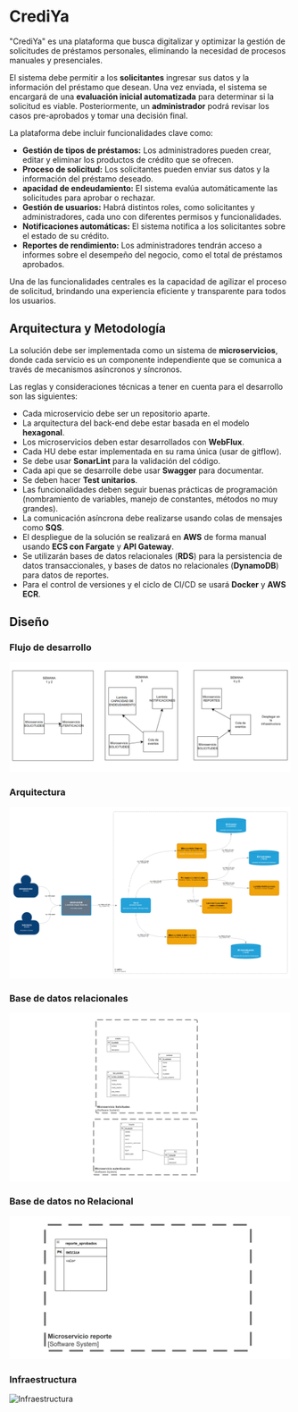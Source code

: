 # CrediYa

"CrediYa" es una plataforma que busca digitalizar y optimizar la gestión de solicitudes de préstamos personales, eliminando la necesidad de procesos manuales y presenciales.

El sistema debe permitir a los **solicitantes** ingresar sus datos y la información del préstamo que desean. Una vez enviada, el sistema se encargará de una **evaluación inicial automatizada** para determinar si la solicitud es viable. Posteriormente, un **administrador** podrá revisar los casos pre-aprobados y tomar una decisión final.

La plataforma debe incluir funcionalidades clave como:

- **Gestión de tipos de préstamos:** Los administradores pueden crear, editar y eliminar los productos de crédito que se ofrecen.
- **Proceso de solicitud:** Los solicitantes pueden enviar sus datos y la información del préstamo deseado.
- **apacidad de endeudamiento:** El sistema evalúa automáticamente las solicitudes para aprobar o rechazar.
- **Gestión de usuarios:** Habrá distintos roles, como solicitantes y administradores, cada uno con diferentes permisos y funcionalidades.
- **Notificaciones automáticas:** El sistema notifica a los solicitantes sobre el estado de su crédito.
- **Reportes de rendimiento:** Los administradores tendrán acceso a informes sobre el desempeño del negocio, como el total de préstamos aprobados.

Una de las funcionalidades centrales es la capacidad de agilizar el proceso de solicitud, brindando una experiencia eficiente y transparente para todos los usuarios.


## Arquitectura y Metodología

La solución debe ser implementada como un sistema de **microservicios**, donde cada servicio es un componente independiente que se comunica a través de mecanismos asíncronos y síncronos.

Las reglas y consideraciones técnicas a tener en cuenta para el desarrollo son las siguientes:

- Cada microservicio debe ser un repositorio aparte.
- La arquitectura del back-end debe estar basada en el modelo **hexagonal**.
- Los microservicios deben estar desarrollados con **WebFlux**.
- Cada HU debe estar implementada en su rama única (usar de gitflow).
- Se debe usar **SonarLint** para la validación del código.
- Cada api que se desarrolle debe usar **Swagger** para documentar.
- Se deben hacer **Test unitarios**.
- Las funcionalidades deben seguir buenas prácticas de programación (nombramiento de variables, manejo de constantes, métodos no muy grandes).
- La comunicación asíncrona debe realizarse usando colas de mensajes como **SQS**.
- El despliegue de la solución se realizará en **AWS** de forma manual usando **ECS con Fargate** y **API Gateway**.
- Se utilizarán bases de datos relacionales (**RDS**) para la persistencia de datos transaccionales, y bases de datos no relacionales (**DynamoDB**) para datos de reportes.
- Para el control de versiones y el ciclo de CI/CD se usará **Docker** y **AWS ECR**.

## Diseño

### Flujo de desarrollo

![Flujo](profile/img/flujo.png)

### Arquitectura

![Arquitectura](profile/img/arquitectura.png)

### Base de datos relacionales

![BD Relacional](profile/img/bd-relacional.png)

### Base de datos no Relacional

![BD No Relacional](profile/img/bd-no-relacional.png)

### Infraestructura

![Infraestructura](profile/img/infraetructura.png)
